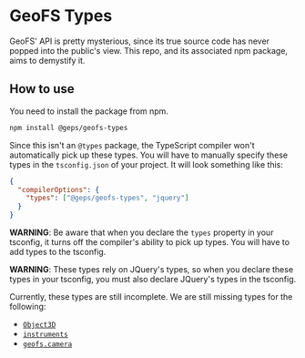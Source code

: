 # GeoFS Types

GeoFS' API is pretty mysterious, since its true source code has never popped into the public's view. This repo, and its associated npm package, aims to demystify it.

## How to use

You need to install the package from npm.

```sh
npm install @geps/geofs-types
```

Since this isn't an `@types` package, the TypeScript compiler won't automatically pick up these types. You will have to manually specify these types in the `tsconfig.json` of your project. It will look something like this:

```json
{
  "compilerOptions": {
    "types": ["@geps/geofs-types", "jquery"]
  }
}
```

**WARNING**: Be aware that when you declare the `types` property in your tsconfig, it turns off the compiler's ability to pick up types. You will have to add types to the tsconfig.

**WARNING**: These types rely on JQuery's types, so when you declare these types in your tsconfig, you must also declare JQuery's types in the tsconfig.

Currently, these types are still incomplete. We are still missing types for the following:

- [`Object3D`](./typings/Object3D.d.ts)
- [`instruments`](./typings/instruments.d.ts)
- [`geofs.camera`](./typings/geofs/camera.d.ts)

<!-- ## How to contribute

We accept PRs! Read our [contributing guide](./CONTRIBUTING.md) for more info. -->
